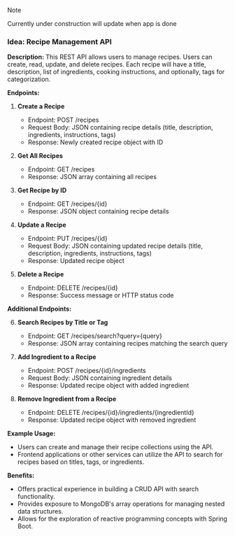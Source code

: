 >[!NOTE]
> Currently under construction will update when app is done

### Idea: Recipe Management API

**Description:**
This REST API allows users to manage recipes. Users can create, read, update, and delete recipes. Each recipe will have a title, description, list of ingredients, cooking instructions, and optionally, tags for categorization.

**Endpoints:**

1. **Create a Recipe**
   - Endpoint: POST /recipes
   - Request Body: JSON containing recipe details (title, description, ingredients, instructions, tags)
   - Response: Newly created recipe object with ID

2. **Get All Recipes**
   - Endpoint: GET /recipes
   - Response: JSON array containing all recipes

3. **Get Recipe by ID**
   - Endpoint: GET /recipes/{id}
   - Response: JSON object containing recipe details

4. **Update a Recipe**
   - Endpoint: PUT /recipes/{id}
   - Request Body: JSON containing updated recipe details (title, description, ingredients, instructions, tags)
   - Response: Updated recipe object

5. **Delete a Recipe**
   - Endpoint: DELETE /recipes/{id}
   - Response: Success message or HTTP status code

**Additional Endpoints:**

6. **Search Recipes by Title or Tag**
   - Endpoint: GET /recipes/search?query={query}
   - Response: JSON array containing recipes matching the search query

7. **Add Ingredient to a Recipe**
   - Endpoint: POST /recipes/{id}/ingredients
   - Request Body: JSON containing ingredient details
   - Response: Updated recipe object with added ingredient

8. **Remove Ingredient from a Recipe**
   - Endpoint: DELETE /recipes/{id}/ingredients/{ingredientId}
   - Response: Updated recipe object with removed ingredient

**Example Usage:**

- Users can create and manage their recipe collections using the API.
- Frontend applications or other services can utilize the API to search for recipes based on titles, tags, or ingredients.

**Benefits:**

- Offers practical experience in building a CRUD API with search functionality.
- Provides exposure to MongoDB's array operations for managing nested data structures.
- Allows for the exploration of reactive programming concepts with Spring Boot.

